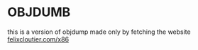 # OBJDUMB

this is a version of objdump made only by fetching the website [felixcloutier.com/x86](https://www.felixcloutier.com/x86/)
